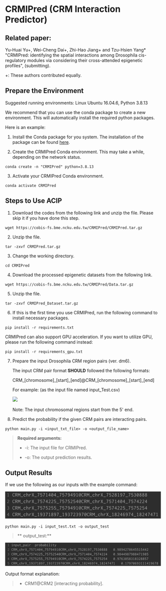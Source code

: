 # CRMIPred (CRM Interaction Predictor)


## Related paper:
Yu-Huai Yu+, Wei-Cheng Dai+, Zhi-Hao Jiang+ and Tzu-Hsien Yang* "CRMIPred: identifying the spatial interactions among Drosophila cis-regulatory modules via considering their cross-attended epigenetic profiles", (submitting).

+: These authors contributed equally.

## Prepare the Environment

Suggested running environments: Linux Ubuntu 16.04.6, Python 3.8.13

We recommend that you can use the conda package to create a new environment. This will automatically install the required python packages. 

Here is an example: 

1. Install the Conda package for you system. The installation of the package can be found <a href="https://docs.conda.io/projects/conda/en/latest/user-guide/install/index.html">here</a>. 

2. Create the CRMIPred Conda environment. This may take a while, depending on the network status.

```
conda create -n "CRMIPred" python=3.8.13
```

3. Activate your CRMIPred Conda environment. 

```
conda activate CRMIPred
```

## Steps to Use ACIP

1. Download the codes from the following link and unzip the file. Please skip it if you have done this step.

```
wget https://cobis-fs.bme.ncku.edu.tw/CRMIPred/CRMIPred.tar.gz
```

2. Unzip the file.

```
tar -zxvf CRMIPred.tar.gz
```

3. Change the working directory.

```
cd CRMIPred
```

4. Download the processed epigenetic datasets from the following link.

```
wget https://cobis-fs.bme.ncku.edu.tw/CRMIPred/Data.tar.gz
```

5. Unzip the file.

```
tar -zxvf CRMIPred_Dataset.tar.gz
```

6. If this is the first time you use CRMIPred, run the following command to install necessary packages. 

```
pip install -r requirements.txt
```

CRMIPred can also support GPU acceleration. If you want to utilize GPU, please run the following command instead:

```
pip install -r requirements_gpu.txt
```


7. Prepare the input Drosophila CRM region pairs (ver. dm6).
     
   The input CRM pair format **SHOULD** followed the following formats:
   
   CRM\_[chromosome]\_[start]\_[end]@CRM\_[chromosome]\_[start]\_[end]
   
   For example: (as the input file named input_Test.csv) 
   
   ![](input.jpg)
   
   Note: The input chromosomal regions start from the 5' end.

8. Predict the probability if the given CRM pairs are interacting pairs.

```
python main.py -i <input_txt_file> -o <output_file_name>
```
>**Required arguments:**
>
>* -i: The input file for CRMIPred.
>
>* -o: The output prediction results.


## Output Results
If we use the following as our inputs with the example command:

![](images/input.png)

```
python main.py -i input_test.txt -o output_test
```

>** output_test:**

![](images/output.png)

Output format explanation:
>* CRM1@CRM2 [interacting probability].

